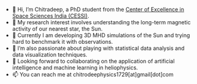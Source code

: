 - 👋 Hi, I’m Chitradeep, a PhD student from the [Center of Excellence in Space Sciences India (CESSI)](http://www.cessi.in).
- 👀 My research interest involves understanding the long-term magnetic activity of our nearest star, the Sun.
- 🌱 Currently I am developing 3D MHD simulations of the Sun and trying hard to benchmark it with observations.
- 🌱 I’m also passionate about playing with statistical data analysis and data visualization techniques.
- 💞️ Looking forward to collaborating on the application of artificial intelligence and machine learning in heliophysics.
- 📫 You can reach me at chitrodeephysics1729[at]gmail[dot]com

<!---
deephysics1729/deephysics1729 is a ✨ special ✨ repository because its `README.md` (this file) appears on your GitHub profile
You can click the Preview link to take a look at your changes.
--->
<!---
![Untitled3](https://github.com/deephysics1729/deephysics1729/assets/139892421/47731567-ef65-4286-9945-19966962bdae)
--->
